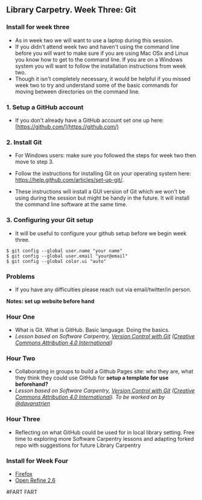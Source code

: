 ## Library Carpetry. Week Three: Git

### Install for week three

* As in week two we will want to use a laptop during this session. 
* If you didn't attend week two and haven't using the command line before you will want to make sure if you are using Mac OSx and Linux you know how to get to the command line. If you are on a Windows system you will want to follow the installation instructions from week two. 
* Though it isn't completely necessary, it would be helpful if you missed week two to try and understand some of the basic commands for moving between directories on the command line. 

### 1. Setup a GitHub account
* If you don't already have a GitHub account set one up here: [https://github.com/](https://github.com/)

### 2.  Install Git
* For Windows users: make sure you followed the steps for week two then move to step 3.
* Follow the instructions for installing Git on your operating system here: 
https://help.github.com/articles/set-up-git/.

* These instructions will install a GUI version of Git which we won't be using during the session but might be handy in the future. It will install the command line software at the same time. 

### 3. Configuring your Git setup
* It will be useful to configure your github setup before we begin week three. 
~~~
$ git config --global user.name "your name"
$ git config --global user.email "your@email"
$ git config --global color.ui "auto"
~~~

### Problems
* If you have any difficulties please reach out via email/twitter/in person. 





**Notes: set up website before hand**

### Hour One
- What is Git. What is GitHub. Basic language. Doing the basics.
- *Lesson based on Software Carpentry, [Version Control with Git](https://github.com/swcarpentry/git-novice) ([Creative Commons Attribution 4.0 International](https://creativecommons.org/licenses/by/4.0/))*

### Hour Two
- Collaborating in groups to build a Github Pages site: who they are, what they think they could use GitHub for **setup a template for use beforehand?**
- *Lesson based on Software Carpentry, [Version Control with Git](https://github.com/swcarpentry/git-novice) ([Creative Commons Attribution 4.0 International](https://creativecommons.org/licenses/by/4.0/)). To be worked on by [@davanstrien](https://github.com/davanstrien)*

### Hour Three
- Reflecting on what GitHub could be used for in local library setting. Free time to exploring more Software Carpentry lessons and adapting forked repo with suggestions for future Library Carpentry

### Install for Week Four
- [Firefox](https://www.mozilla.org/en-US/firefox/new/)
- [Open Refine 2.6](http://openrefine.org/download.html)

#FART FART
